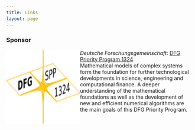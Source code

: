 ```yaml
---
title: Links
layout: page
---
```


### Sponsor  
<img style="float: left;" src="/img/Logo-DFG-SPP1324.png" height="200" width="200">_Deutsche Forschungsgemeinschaft_: [DFG Priority Program 1324](http://www.dfg-spp1324.de/?lang=en)  
Mathematical models of complex systems form the foundation for further technological developments in science, engineering and computational finance. A deeper understanding of the mathematical foundations as well as the development of new and efficient numerical algorithms are the main goals of this DFG Priority Program.
